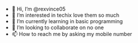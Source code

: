 - 👋 Hi, I’m @rexvince05
- 👀 I’m interested in techix love them so much
- 🌱 I’m currently learning in basic programming
- 💞️ I’m looking to collaborate on no one
- 📫 How to reach me by asking my mobile number

<!---
rexvince05/rexvince05 is a ✨ special ✨ repository because its `README.md` (this file) appears on your GitHub profile.
You can click the Preview link to take a look at your changes.
--->
